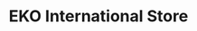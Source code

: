 ---
title: "EKO International Store"
url: /hyattsville/eko-international-store/
shop: Lebensmittel
---